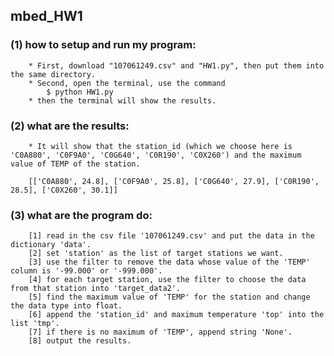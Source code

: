 ## mbed_HW1
### (1) how to setup and run my program:
        * First, download "107061249.csv" and "HW1.py", then put them into the same directory.
        * Second, open the terminal, use the command
            $ python HW1.py
        * then the terminal will show the results.   
### (2) what are the results:
        * It will show that the station_id (which we choose here is 'C0A880', 'C0F9A0', 'C0G640', 'C0R190', 'C0X260') and the maximum value of TEMP of the station.
        
        [['C0A880', 24.8], ['C0F9A0', 25.8], ['C0G640', 27.9], ['C0R190', 28.5], ['C0X260', 30.1]]
### (3) what are the program do:
        [1] read in the csv file '107061249.csv' and put the data in the dictionary 'data'.
        [2] set 'station' as the list of target stations we want.
        [3] use the filter to remove the data whose value of the 'TEMP' column is '-99.000' or '-999.000'.
        [4] for each target station, use the filter to choose the data from that station into 'target_data2'.
        [5] find the maximum value of 'TEMP' for the station and change the data type into float.
        [6] append the 'station_id' and maximum temperature 'top' into the list 'tmp'.
        [7] if there is no maximum of 'TEMP', append string 'None'.
        [8] output the results.

